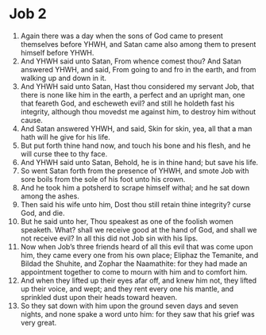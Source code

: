 ﻿# Job  2
1. Again there was a day when the sons of God came to present themselves before YHWH, and Satan came also among them to present himself before YHWH. 
2. And YHWH said unto Satan, From whence comest thou? And Satan answered YHWH, and said, From going to and fro in the earth, and from walking up and down in it. 
3. And YHWH said unto Satan, Hast thou considered my servant Job, that there is none like him in the earth, a perfect and an upright man, one that feareth God, and escheweth evil? and still he holdeth fast his integrity, although thou movedst me against him, to destroy him without cause. 
4. And Satan answered YHWH, and said, Skin for skin, yea, all that a man hath will he give for his life. 
5. But put forth thine hand now, and touch his bone and his flesh, and he will curse thee to thy face. 
6. And YHWH said unto Satan, Behold, he is in thine hand; but save his life. 
7.  So went Satan forth from the presence of YHWH, and smote Job with sore boils from the sole of his foot unto his crown. 
8. And he took him a potsherd to scrape himself withal; and he sat down among the ashes. 
9.  Then said his wife unto him, Dost thou still retain thine integrity? curse God, and die. 
10. But he said unto her, Thou speakest as one of the foolish women speaketh. What? shall we receive good at the hand of God, and shall we not receive evil? In all this did not Job sin with his lips. 
11.  Now when Job’s three friends heard of all this evil that was come upon him, they came every one from his own place; Eliphaz the Temanite, and Bildad the Shuhite, and Zophar the Naamathite: for they had made an appointment together to come to mourn with him and to comfort him. 
12. And when they lifted up their eyes afar off, and knew him not, they lifted up their voice, and wept; and they rent every one his mantle, and sprinkled dust upon their heads toward heaven. 
13. So they sat down with him upon the ground seven days and seven nights, and none spake a word unto him: for they saw that his grief was very great. 
